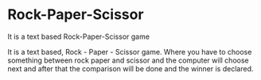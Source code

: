 # Rock-Paper-Scissor
It is a text based Rock-Paper-Scissor game 

It is a text based,
Rock - Paper - Scissor game.
Where you have to choose something between rock paper and scissor 
and the computer will choose next and after that the comparison will be done and the winner is declared.
